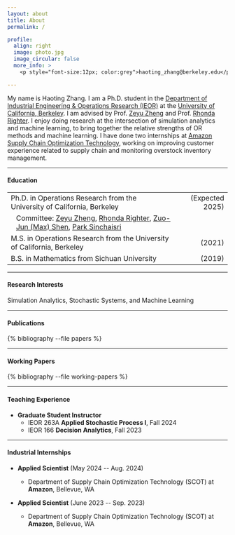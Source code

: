 ```yaml
---
layout: about
title: About
permalink: /

profile:
  align: right
  image: photo.jpg
  image_circular: false
  more_info: > 
    <p style="font-size:12px; color:grey">haoting_zhang@berkeley.edu</p>

---
```



My name is Haoting Zhang. I am a Ph.D. student in the [Department of Industrial Engineering & Operations Research (IEOR)](https://ieor.berkeley.edu/) at the [University of California, Berkeley](https://www.berkeley.edu/). I am advised by Prof. [Zeyu Zheng](https://zheng.ieor.berkeley.edu/) and Prof. [Rhonda Righter](https://rrighter.ieor.berkeley.edu/). I enjoy doing research at the intersection of simulation analytics and machine learning, to bring together the relative strengths of OR methods and machine learning. I have done two internships at [Amazon Supply Chain Optimization Technology](https://www.amazon.science/tag/supply-chain-optimization-technologies), working on improving customer experience related to supply chain and monitoring overstock inventory management.





---
#### Education
<table style="width:100%;">
  <tr>
    <td>Ph.D. in Operations Research from the University of California, Berkeley</td>
    <td style="text-align:right;">(Expected 2025)</td>
  </tr>
  <tr>
    <td style="padding-left:20px;">Committee: <a href="https://zheng.ieor.berkeley.edu/">Zeyu Zheng</a>, <a href="https://rrighter.ieor.berkeley.edu/">Rhonda Righter</a>, <a href="https://shen.ieor.berkeley.edu/">Zuo-Jun (Max) Shen</a>, <a href="https://parksinchaisri.github.io/">Park Sinchaisri</a></td>
    <td></td>
  </tr>
  <tr>
    <td>M.S. in Operations Research from the University of California, Berkeley</td>
    <td style="text-align:right;">(2021)</td>
  </tr>
  <tr>
    <td>B.S. in Mathematics from Sichuan University</td>
    <td style="text-align:right;">(2019)</td>
  </tr>
</table>







---


#### Research Interests
Simulation Analytics, Stochastic Systems, and Machine Learning

---

#### Publications
<div class="publications">
  {% bibliography --file papers %}
</div>

---

#### Working Papers
<div class="working-papers publications">
  {% bibliography --file working-papers %}
</div>

---

#### Teaching Experience
- **Graduate Student Instructor**
  - IEOR 263A **Applied Stochastic Process I**, Fall 2024
  - IEOR 166 **Decision Analytics**, Fall 2023



---


#### Industrial Internships

- **Applied Scientist** (May 2024 -- Aug. 2024)
  - Department of Supply Chain Optimization Technology (SCOT) at **Amazon**, Bellevue, WA 

- **Applied Scientist** (June 2023 -- Sep. 2023)
  - Department of Supply Chain Optimization Technology (SCOT) at **Amazon**, Bellevue, WA 




